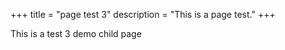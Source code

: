 +++
title = "page test 3"
description = "This is a page test."
+++

This is a test 3 demo child page